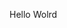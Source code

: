 Hello Wolrd
































































































































































































































































































































































































































































































































































































































































































































































































































































































































































































































































































































































































































































































































































































































































































































































































































































































































































































































































































































































































































































































































































































































































































































































































































































































































































































































































































































































































































































































































































































































































































































































































































































